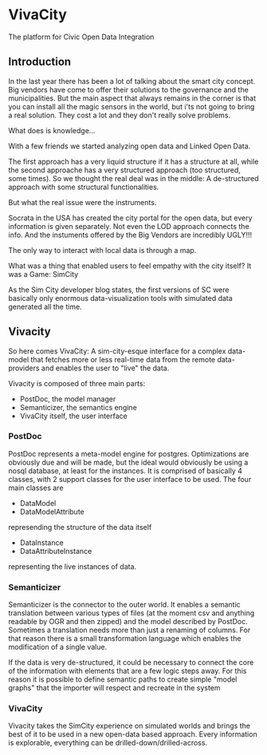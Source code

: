 VivaCity
========

The platform for Civic Open Data Integration

Introduction
--------
In the last year there has been a lot of talking about the smart city concept. Big vendors have come to offer their solutions to the governance and the municipalities. But the main aspect that always remains in the corner is that you can install all the magic sensors in the world, but i'ts not going to bring a real solution. They cost a lot and they don't really solve problems.

What does is knowledge...

With a few friends we started analyzing open data and Linked Open Data.

The first approach has a very liquid structure if it has a structure at all, while the second approache has a very structured approach (too structured, some times). So we thought the real deal was in the middle: A de-structured approach with some structural functionalities.

But what the real issue were the instruments.

Socrata in the USA has created the city portal for the open data, but every information is given separately. Not even the LOD approach connects the info. And the instuments offered by the Big Vendors are incredibly UGLY!!!

The only way to interact with local data is through a map.

What was a thing that enabled users to feel empathy with the city itself? It was a Game: SimCity

As the Sim City developer blog states, the first versions of SC were basically only enormous data-visualization tools with simulated data generated all the time.

Vivacity
--------
So here comes VivaCity: A sim-city-esque interface for a complex data-model that fetches more or less real-time data from the remote data-providers and enables the user to "live" the data.

Vivacity is composed of three main parts:

- PostDoc, the model manager
- Semanticizer, the semantics engine
- VivaCity itself, the user interface

### PostDoc

PostDoc represents a meta-model engine for postgres. Optimizations are obviously due and will be made, but the ideal would obviously be using a nosql database, at least for the instances.
It is comprised of basically 4 classes, with 2 support classes for the user interface to be used. The four main classes are 

- DataModel
- DataModelAttribute

represending the structure of the data itself

- DataInstance
- DataAttributeInstance

representing the live instances of data. 

### Semanticizer

Semanticizer is the connector to the outer world. It enables a semantic translation between various types of files (at the moment csv and anything readable by OGR and then zipped) and the model described by PostDoc. Sometimes a translation needs more than just a renaming of columns. For that reason there is a small transformation language which enables the modification of a single value.

If the data is very de-structured, it could be necessary to connect the core of the information with elements that are a few logic steps away. For this reason it is possible to define semantic paths to create simple "model graphs" that the importer will respect and recreate in the system

### VivaCity

Vivacity takes the SimCity experience on simulated worlds and brings the best of it to be used in a new open-data based approach. Every information is explorable, everything can be drilled-down/drilled-across.
